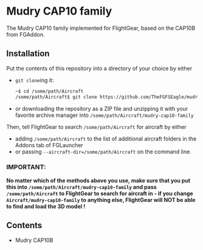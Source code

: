 # Mudry CAP10 family
The Mudry CAP10 family implemented for FlightGear, based on the CAP10B from FGAddon.

## Installation

Put the contents of this repository into a directory of your choice by either
* `git clone`ing it:
	```sh
	~$ cd /some/path/Aircraft
	/some/path/Aircraft$ git clone https://github.com/TheFGFSEagle/mudry-cap10-family
	```
* or downloading the repository as a ZIP file and unzipping it with your favorite archive manager into `/some/path/Aircraft/mudry-cap10-family`

Then, tell FlightGear to search `/some/path/Aircraft` for aircraft by either
* adding `/some/path/Aircraft` to the list of additional aircraft folders in the Addons tab of FGLauncher
* or passing `--aircraft-dir=/some/path/Aircraft` on the command line.

### IMPORTANT:
**No matter which of the methods above you use, make sure that you put this into `/some/path/Aircraft/mudry-cap10-family` and pass `/some/path/Aircraft` to FlightGear to search for aircraft in - if you change `Aircraft/mudry-cap10-family` to anything else, FlightGear will NOT be able to find and load the 3D model !**

## Contents

* Mudry CAP10B

